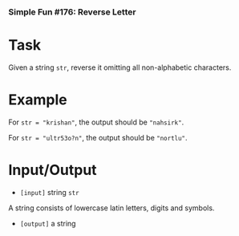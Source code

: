 ### Simple Fun #176: Reverse Letter

<div class="markdown prose max-w-none mb-8" id="description"><h1 id="task">Task</h1>
<p> Given a string <code>str</code>, reverse it omitting all non-alphabetic characters.</p>
<h1 id="example">Example</h1>
<p> For <code>str = "krishan"</code>, the output should be <code>"nahsirk"</code>.</p>
<p> For <code>str = "ultr53o?n"</code>, the output should be <code>"nortlu"</code>.</p>
<h1 id="inputoutput">Input/Output</h1>
<ul>
<li><code>[input]</code> string <code>str</code></li>
</ul>
<p>  A string consists of lowercase latin letters, digits and symbols.</p>
<ul>
<li><code>[output]</code> a string</li>
</ul>
</div>